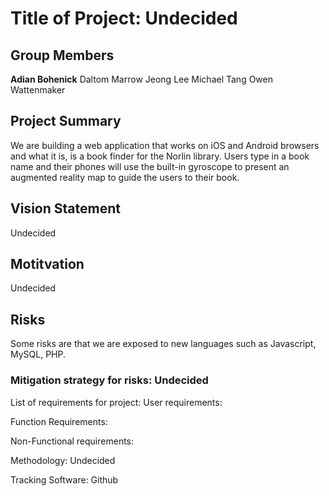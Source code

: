 # Title of Project: Undecided

## Group Members

**Adian Bohenick**
Daltom Marrow
Jeong Lee
Michael Tang
Owen Wattenmaker


## Project Summary

We are building a web application that works on iOS and Android browsers and what it is, is a book finder for the Norlin library. Users type in a book name and their phones will use the built-in gyroscope to present an augmented reality map to guide the users to their book.


## Vision Statement

Undecided


## Motitvation

Undecided


## Risks

Some risks are that we are exposed to new languages such as Javascript, MySQL, PHP.

### Mitigation strategy for risks: Undecided

List of requirements for project:
User requirements:

Function Requirements:

Non-Functional requirements:

Methodology: Undecided

Tracking Software: Github
